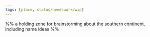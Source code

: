 ```yaml
---
tags: [place, status/needswork/wip]
---
```


%% a holding zone for brainstorming about the southern continent, including name ideas %%
